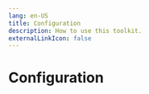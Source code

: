 ```yaml
---
lang: en-US
title: Configuration
description: How to use this toolkit.
externalLinkIcon: false
---
```


# Configuration